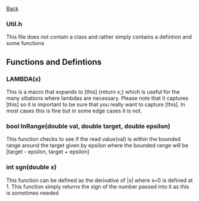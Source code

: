 [Back](/docs/utils/Util.md)

### Util.h

This file does not contain a class and rather simply contains a defintion and some functions

## Functions and Defintions

### LAMBDA(x)
This is a macro that expands to [this] {return x;} which is useful for the many sitiations where lambdas are necessary. 
Please note that it captures [this] so it is important to be sure that you really want to capture [this].
In most cases this is fine but in some edge cases it is not.

### bool InRange(double val, double target, double epsilon) 
This function checks to see if the read value(val) is within the bounded range around the target given by epsilon 
where the bounded range will be [target - epsilon, target + epsilon]

### int sgn(double x) 
This function can be defined as the derivative of |x| where x=0 is defined at 1. 
This function simply returns the sign of the number passed into it as this is sometimes needed